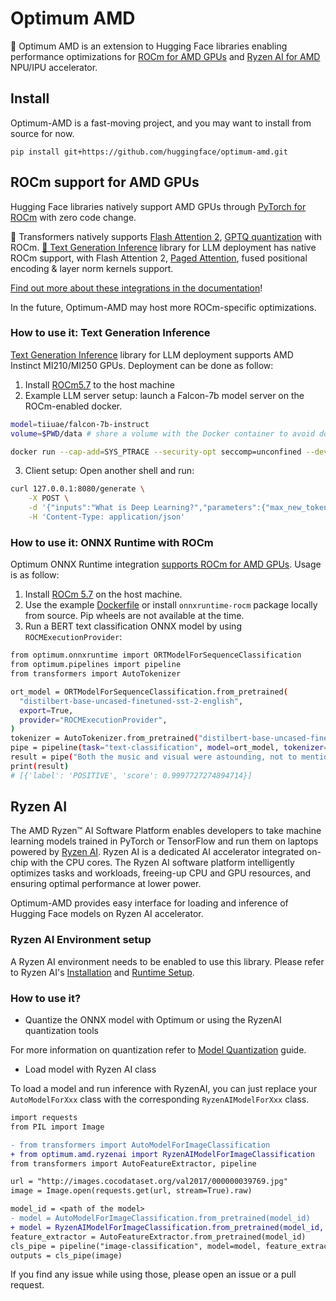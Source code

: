 # Optimum AMD

🤗 Optimum AMD is an extension to Hugging Face libraries enabling performance optimizations for [ROCm for AMD GPUs](https://rocm.docs.amd.com/en/latest/release/gpu_os_support.html) and [Ryzen AI for AMD](https://ryzenai.docs.amd.com/en/latest/index.html) NPU/IPU accelerator.

## Install

Optimum-AMD is a fast-moving project, and you may want to install from source for now.

`pip install git+https://github.com/huggingface/optimum-amd.git`

## ROCm support for AMD GPUs

Hugging Face libraries natively support AMD GPUs through [PyTorch for ROCm](https://pytorch.org/get-started/locally/) with zero code change.

🤗 Transformers natively supports [Flash Attention 2](https://huggingface.co/docs/transformers/perf_infer_gpu_one#flashattention-2), [GPTQ quantization](https://huggingface.co/docs/transformers/main_classes/quantization#autogptq-integration) with ROCm. [🤗 Text Generation Inference](https://huggingface.co/docs/text-generation-inference/quicktour) library for LLM deployment has native ROCm support, with Flash Attention 2, [Paged Attention](https://huggingface.co/docs/text-generation-inference/conceptual/paged_attention), fused positional encoding & layer norm kernels support.

[Find out more about these integrations in the documentation](https://huggingface.co/docs/optimum/main/en/amd/amdgpu/overview)!

In the future, Optimum-AMD may host more ROCm-specific optimizations.

### How to use it: Text Generation Inference

[Text Generation Inference](https://github.com/huggingface/text-generation-inference) library for LLM deployment supports AMD Instinct MI210/MI250 GPUs. Deployment can be done as follow:

1. Install [ROCm5.7](https://rocm.docs.amd.com/en/latest/deploy/linux/index.html) to the host machine
2. Example LLM server setup: launch a Falcon-7b model server on the ROCm-enabled docker.
```bash
model=tiiuae/falcon-7b-instruct
volume=$PWD/data # share a volume with the Docker container to avoid downloading weights every run

docker run --cap-add=SYS_PTRACE --security-opt seccomp=unconfined --device=/dev/kfd --device=/dev/dri --group-add video --ipc=host --shm-size 1g -p 8080:80 -v $volume:/data ghcr.io/huggingface/text-generation-inference:1.2-rocm --model-id $model
```
3. Client setup: Open another shell and run:
```bash
curl 127.0.0.1:8080/generate \
    -X POST \
    -d '{"inputs":"What is Deep Learning?","parameters":{"max_new_tokens":20}}' \
    -H 'Content-Type: application/json'
```

### How to use it: ONNX Runtime with ROCm

Optimum ONNX Runtime integration [supports ROCm for AMD GPUs](https://huggingface.co/docs/optimum/onnxruntime/usage_guides/amdgpu). Usage is as follow:

1. Install [ROCm 5.7](https://rocm.docs.amd.com/en/latest/deploy/linux/index.html) on the host machine.
2. Use the example [Dockerfile](https://github.com/huggingface/optimum-amd/blob/main/docker/onnx-runtime-amd-gpu/Dockerfile) or install `onnxruntime-rocm` package locally from source. Pip wheels are not available at the time.
3. Run a BERT text classification ONNX model by using `ROCMExecutionProvider`:

```bash
from optimum.onnxruntime import ORTModelForSequenceClassification
from optimum.pipelines import pipeline
from transformers import AutoTokenizer

ort_model = ORTModelForSequenceClassification.from_pretrained(
  "distilbert-base-uncased-finetuned-sst-2-english",
  export=True,
  provider="ROCMExecutionProvider",
)
tokenizer = AutoTokenizer.from_pretrained("distilbert-base-uncased-finetuned-sst-2-english")
pipe = pipeline(task="text-classification", model=ort_model, tokenizer=tokenizer, device="cuda:0")
result = pipe("Both the music and visual were astounding, not to mention the actors performance.")
print(result)
# [{'label': 'POSITIVE', 'score': 0.9997727274894714}]
```

## Ryzen AI

The AMD Ryzen™ AI Software Platform enables developers to take machine learning models trained in PyTorch or TensorFlow and run them on laptops powered by [Ryzen AI](https://www.amd.com/en/products/ryzen-ai). Ryzen AI is a dedicated AI accelerator integrated on-chip with the CPU cores. The Ryzen AI software platform intelligently optimizes tasks and workloads, freeing-up CPU and GPU resources, and ensuring optimal performance at lower power.

Optimum-AMD provides easy interface for loading and inference of Hugging Face models on Ryzen AI accelerator.

### Ryzen AI Environment setup
A Ryzen AI environment needs to be enabled to use this library. Please refer to Ryzen AI's [Installation](https://ryzenai.docs.amd.com/en/latest/inst.html) and [Runtime Setup](https://ryzenai.docs.amd.com/en/latest/runtime_setup.html).

### How to use it?

* Quantize the ONNX model with Optimum or using the RyzenAI quantization tools

For more information on quantization refer to [Model Quantization](https://ryzenai.docs.amd.com/en/latest/modelport.html) guide.

* Load model with Ryzen AI class

To load a model and run inference with RyzenAI, you can just replace your `AutoModelForXxx` class with the corresponding `RyzenAIModelForXxx` class. 

```diff
import requests
from PIL import Image

- from transformers import AutoModelForImageClassification
+ from optimum.amd.ryzenai import RyzenAIModelForImageClassification
from transformers import AutoFeatureExtractor, pipeline

url = "http://images.cocodataset.org/val2017/000000039769.jpg"
image = Image.open(requests.get(url, stream=True).raw)

model_id = <path of the model>
- model = AutoModelForImageClassification.from_pretrained(model_id)
+ model = RyzenAIModelForImageClassification.from_pretrained(model_id, vaip_config=<path to config file>)
feature_extractor = AutoFeatureExtractor.from_pretrained(model_id)
cls_pipe = pipeline("image-classification", model=model, feature_extractor=feature_extractor)
outputs = cls_pipe(image)
```

If you find any issue while using those, please open an issue or a pull request.
